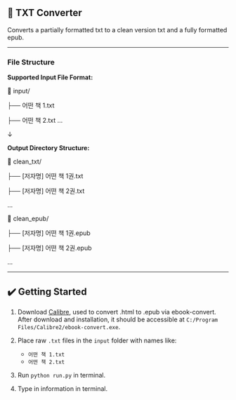 ## 🔌 TXT Converter

Converts a partially formatted txt to a clean version txt and a fully formatted epub.

-----

### File Structure

**Supported Input File Format:**

📁 input/

├── 어떤 책 1.txt

├── 어떤 책 2.txt
...

↓

**Output Directory Structure:**

📁 clean_txt/

├── [저자명] 어떤 책 1권.txt

├── [저자명] 어떤 책 2권.txt

...

📁 clean_epub/

├── [저자명] 어떤 책 1권.epub

├── [저자명] 어떤 책 2권.epub

...

-----

## ✔️ Getting Started

1. Download [Calibre](https://calibre-ebook.com/download), used to convert .html to .epub via ebook-convert. After download and installation, it should be accessible at `C:/Program Files/Calibre2/ebook-convert.exe`.

2. Place raw `.txt` files in the `input` folder with names like:
   - `어떤 책 1.txt`
   - `어떤 책 2.txt`

3. Run `python run.py` in terminal.

4. Type in information in terminal.